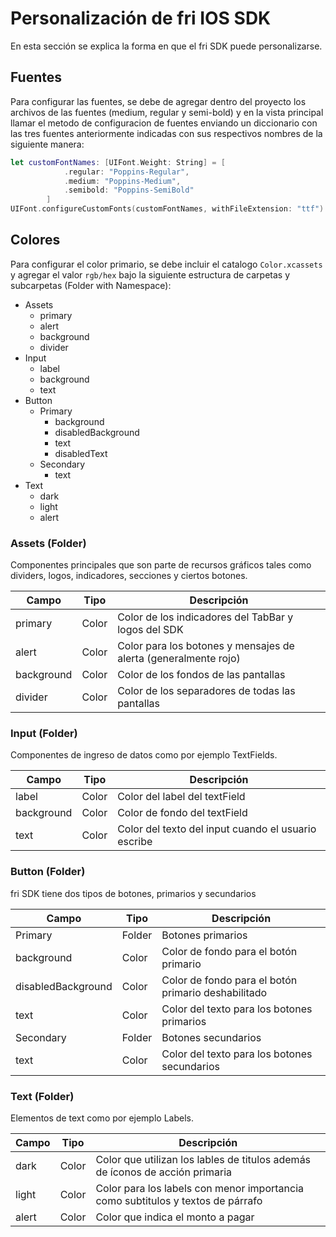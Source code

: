 # Personalización de fri IOS SDK

En esta sección se explica la forma en que el fri SDK puede personalizarse.

## Fuentes

Para configurar las fuentes, se debe de agregar dentro del proyecto los archivos de las fuentes (medium, regular y semi-bold) y en la vista principal llamar el metodo de configuracion de fuentes enviando un diccionario con las tres fuentes anteriormente indicadas con sus respectivos nombres de la siguiente manera:

```Swift
let customFontNames: [UIFont.Weight: String] = [
            .regular: "Poppins-Regular",
            .medium: "Poppins-Medium",
            .semibold: "Poppins-SemiBold"
        ]
UIFont.configureCustomFonts(customFontNames, withFileExtension: "ttf")
```

## Colores
 
Para configurar el color primario, se debe incluir el catalogo `Color.xcassets` y agregar el valor `rgb/hex` bajo la siguiente estructura de carpetas y subcarpetas (Folder with Namespace):

- Assets
  * primary
  * alert
  * background
  * divider
- Input
  * label
  * background
  * text
- Button
  - Primary
    * background
    * disabledBackground
    * text
    * disabledText
  - Secondary
    * text
- Text
  * dark
  * light
  * alert
 
### Assets (Folder)

Componentes principales que son parte de recursos gráficos tales como dividers, logos, indicadores, secciones y ciertos botones.

| Campo     | Tipo | Descripción |
|-----------|------|-------------|
| primary | Color | Color de los indicadores del TabBar y logos del SDK |
| alert     | Color   | Color para los botones y mensajes de alerta (generalmente rojo)   |
| background    | Color   | Color de los fondos de las pantallas   |
| divider | Color | Color de los separadores de todas las pantallas |

### Input (Folder)

Componentes de ingreso de datos como por ejemplo TextFields.

| Campo     | Tipo | Descripción |
|-----------|------|-------------|
| label | Color | Color del label del textField |
| background     | Color   | Color de fondo del textField   |
| text    | Color   | 	Color del texto del input cuando el usuario escribe   |

### Button (Folder)

fri SDK tiene dos tipos de botones, primarios y secundarios

| Campo     | Tipo | Descripción |
|-----------|------|-------------|
| Primary | Folder | Botones primarios |
| background     | Color   | Color de fondo para el botón primario |
| disabledBackground    | Color   | Color de fondo para el botón primario deshabilitado   |
| text | Color | Color del texto para los botones primarios |
| Secondary | Folder | Botones secundarios |
| text | Color | Color del texto para los botones secundarios |

### Text (Folder)

Elementos de text como por ejemplo Labels. 

| Campo     | Tipo | Descripción |
|-----------|------|-------------|
| dark | Color | Color que utilizan los lables de titulos además de íconos de acción primaria |
| light     | Color   | Color para los labels con menor importancia como subtitulos y textos de párrafo   |
| alert    | Color   | Color que indica el monto a pagar   |
